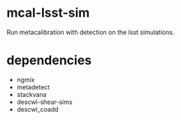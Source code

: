 # mcal-lsst-sim
Run metacalibration with detection on the lsst simulations.

# dependencies

- ngmix
- metadetect
- stackvana
- descwl-shear-sims
- descwl_coadd
